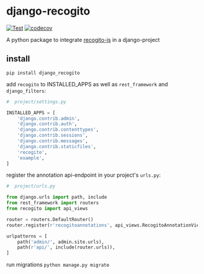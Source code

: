 # django-recogito

[![Test](https://github.com/acdh-oeaw/django-recogito/actions/workflows/test.yml/badge.svg?branch=master)](https://github.com/acdh-oeaw/django-recogito/actions/workflows/test.yml)
[![codecov](https://codecov.io/gh/acdh-oeaw/django-recogito/branch/master/graph/badge.svg?token=mX5llsx4Fz)](https://codecov.io/gh/acdh-oeaw/django-recogito)

A python package to integrate [recogito-js](https://github.com/recogito/recogito-js) in a django-project


## install

`pip install django_recogito`

add `recogito` to INSTALLED_APPS as well as `rest_framework` and `django_filters`:

```python
#  project/settings.py

INSTALLED_APPS = [
    'django.contrib.admin',
    'django.contrib.auth',
    'django.contrib.contenttypes',
    'django.contrib.sessions',
    'django.contrib.messages',
    'django.contrib.staticfiles',
    'recogito',
    'example',
]
```

register the annotation api-endpoint in your project's `urls.py`:
```python
#  project/urls.py

from django.urls import path, include
from rest_framework import routers
from recogito import api_views

router = routers.DefaultRouter()
router.register(r'recogitoannotations', api_views.RecogitoAnnotationViewSet)

urlpatterns = [
    path('admin/', admin.site.urls),
    path(r'api/', include(router.urls)),
]
```

run migrations `python manage.py migrate`



